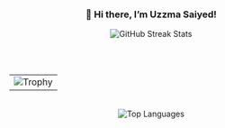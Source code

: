 <div align="center" style="margin: 20px 0;">
  <h3>👋 Hi there, I’m Uzzma Saiyed!</h3>

  <img src="https://streak-stats.demolab.com/?user=UzzmaSaiyed&count_private=true&theme=radical&border_radius=5" alt="GitHub Streak Stats"/>
  
  <br><br>

  <!-- 🏆 Trophy Section (Table-Based Centering) -->
  <table align="center">
    <tr>
      <td align="center">
        <img src="https://github-profile-trophy.vercel.app/?username=UzzmaSaiyed&theme=dracula&title=MultiLanguage,Repositories,Commits" alt="Trophy"/>
      </td>
    </tr>
  </table>

  <br>

  <img src="https://github-readme-stats.vercel.app/api/top-langs/?username=UzzmaSaiyed&layout=compact&theme=tokyonight&border_radius=10&hide_progress=true&langs_count=8&hide=cmake,Blade,Ruby,Kotlin,Objective-c" alt="Top Languages"/>
</div>
